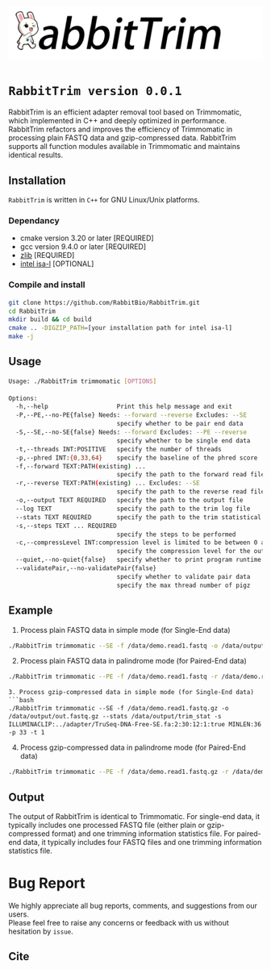 ![RabbitTrim logo](RabbitTrim_logo.png "RabbitTrim logo")

# `RabbitTrim version 0.0.1`
RabbitTrim is an efficient adapter removal tool based on Trimmomatic, which implemented in C++ and deeply optimized in performance. 
RabbitTrim refactors and improves the efficiency of Trimmomatic in processing plain FASTQ data and gzip-compressed data.
RabbitTrim supports all function modules available in Trimmomatic and maintains identical results.  

## Installation
`RabbitTrim` is written in `C++` for GNU Linux/Unix platforms.

### Dependancy
* cmake version 3.20 or later [REQUIRED]
* gcc version 9.4.0 or later [REQUIRED]
* [zlib](http://zlib.net/) [REQUIRED]
* [intel isa-l](https://github.com/intel/isa-l) [OPTIONAL]

### Compile and install 
```bash
git clone https://github.com/RabbitBio/RabbitTrim.git
cd RabbitTrim
mkdir build && cd build
cmake .. -DIGZIP_PATH=[your installation path for intel isa-l]
make -j
```
## Usage
```bash
Usage: ./RabbitTrim trimmomatic [OPTIONS]

Options:
  -h,--help                   Print this help message and exit
  -P,--PE,--no-PE{false} Needs: --forward --reverse Excludes: --SE
                              specify whether to be pair end data
  -S,--SE,--no-SE{false} Needs: --forward Excludes: --PE --reverse
                              specify whether to be single end data
  -t,--threads INT:POSITIVE   specify the number of threads
  -p,--phred INT:{0,33,64}    specify the baseline of the phred score
  -f,--forward TEXT:PATH(existing) ...
                              specify the path to the forward read file
  -r,--reverse TEXT:PATH(existing) ... Excludes: --SE
                              specify the path to the reverse read file
  -o,--output TEXT REQUIRED   specify the path to the output file
  --log TEXT                  specify the path to the trim log file
  --stats TEXT REQUIRED       specify the path to the trim statistical data file
  -s,--steps TEXT ... REQUIRED
                              specify the steps to be performed
  -c,--compressLevel INT:compression level is limited to be between 0 and 9
                              specify the compression level for the output file
  --quiet,--no-quiet{false}   specify whether to print program runtime information
  --validatePair,--no-validatePair{false}
                              specify whether to validate pair data
                              specify the max thread number of pigz
```
## Example
1. Process plain FASTQ data in simple mode (for Single-End data)
```bash
./RabbitTrim trimmomatic --SE -f /data/demo.read1.fastq -o /data/output/out.fastq --stats /data/output/trim_stat -s ILLUMINACLIP:../adapter/TruSeq-DNA-Free-SE.fa:2:30:12:1:true MINLEN:36 -p 33 -t 1
```
2. Process plain FASTQ data in palindrome mode (for Paired-End data)
```bash
./RabbitTrim trimmomatic --PE -f /data/demo.read1.fastq -r /data/demo.read2.fastq -o /data/output/out.fastq --stats /data/output/trim_stat -s ILLUMINACLIP:../adapter/TruSeq-DNA-Free-PE.fa:2:30:12:1:true MINLEN:36 -p 33 -t 1
```
```
3. Process gzip-compressed data in simple mode (for Single-End data)
```bash
./RabbitTrim trimmomatic --SE -f /data/demo.read1.fastq.gz -o /data/output/out.fastq.gz --stats /data/output/trim_stat -s ILLUMINACLIP:../adapter/TruSeq-DNA-Free-SE.fa:2:30:12:1:true MINLEN:36 -p 33 -t 1
```
4. Process gzip-compressed data in palindrome mode (for Paired-End data)
```bash
./RabbitTrim trimmomatic --PE -f /data/demo.read1.fastq.gz -r /data/demo.read2.fastq.gz -o /data/output/out.fastq.gz --stats /data/output/trim_stat -s ILLUMINACLIP:../adapter/TruSeq-DNA-Free-PE.fa:2:30:12:1:true MINLEN:36 -p 33 -t 1
```
## Output
The output of RabbitTrim is identical to Trimmomatic.
For single-end data, it typically includes one processed FASTQ file (either plain or gzip-compressed format) and one trimming information statistics file.
For paired-end data, it typically includes four FASTQ files and one trimming information statistics file.

# Bug Report
We highly appreciate all bug reports, comments, and suggestions from our users.  
Please feel free to raise any concerns or feedback with us without hesitation by `issue`. 

## Cite
